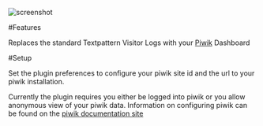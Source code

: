 ![screenshot](http://mattsdavis.com/images/article-max/463.png "Plugin Screenshot")

#Features

Replaces the standard Textpattern Visitor Logs with your [Piwik](http://piwik.org/) Dashboard

#Setup

Set the plugin preferences to configure your piwik site id and the url to your piwik installation.

Currently the plugin requires you either be logged into piwik or you allow anonymous view of your piwik data. Information on configuring piwik can be found on the [piwik documentation site](http://piwik.org/docs/manage-users/)
